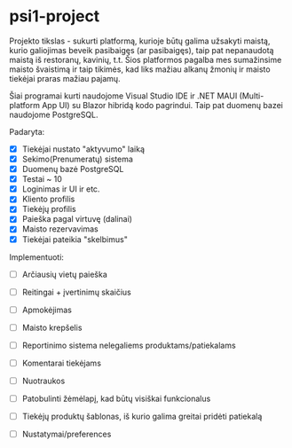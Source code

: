 # psi1-project
Projekto tikslas - sukurti platformą, kurioje būtų galima užsakyti maistą, kurio galiojimas beveik pasibaigęs (ar pasibaigęs), taip pat nepanaudotą maistą iš restoranų,
kavinių, t.t. Šios platformos pagalba mes sumažinsime maisto švaistimą ir taip tikimės, kad liks mažiau alkanų žmonių ir maisto tiekėjai praras mažiau pajamų. 

Šiai programai kurti naudojome Visual Studio IDE ir .NET MAUI (Multi-platform App UI) su Blazor hibridą kodo pagrindui. Taip pat duomenų bazei naudojome PostgreSQL.

Padaryta:
- [x] Tiekėjai nustato "aktyvumo" laiką
- [x] Sekimo(Prenumeratų) sistema
- [x] Duomenų bazė PostgreSQL
- [x] Testai ~ 10
- [x] Loginimas ir UI ir etc.
- [x] Kliento profilis
- [x] Tiekėjų profilis
- [x] Paieška pagal virtuvę (dalinai)
- [x] Maisto rezervavimas
- [x] Tiekėjai pateikia "skelbimus"

Implementuoti:
- [ ] Arčiausių vietų paieška
- [ ] Reitingai + įvertinimų skaičius
- [ ] Apmokėjimas
- [ ] Maisto krepšelis
- [ ] Reportinimo sistema nelegaliems produktams/patiekalams 
- [ ] Komentarai tiekėjams
- [ ] Nuotraukos
- [ ] Patobulinti žėmėlapį, kad būtų visiškai funkcionalus
- [ ] Tiekėjų produktų šablonas, iš kurio galima greitai pridėti patiekalą
- [ ] Nustatymai/preferences

